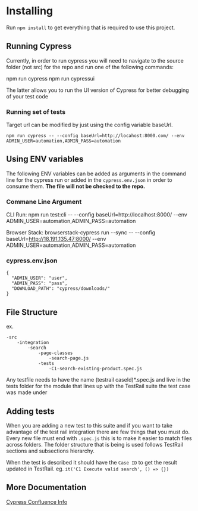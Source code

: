 # Installing
Run `npm install` to get everything that is required to use this project.

## Running Cypress
Currently, in order to run cypress you will need to navigate to the source folder (not src) for the repo and run one of the following commands:

npm run cypress
npm run cypressui

The latter allows you to run the UI version of Cypress for better debugging of your test code

### Running set of tests
Target url can be modified by just using the config variable baseUrl.

`npm run cypress -- --config baseUrl=http://locahost:8000.com/ --env ADMIN_USER=automation,ADMIN_PASS=automation`

## Using ENV variables

The following ENV variables can be added as arguments in the command line for the cypress run or added in the `cypress.env.json` in order to consume them. **The file will not be checked to the repo.**

### Commane Line Argument
CLI Run: npm run test:cli -- --config baseUrl=http://localhost:8000/ --env ADMIN_USER=automation,ADMIN_PASS=automation

Browser Stack: browserstack-cypress run --sync -- --config baseUrl=http://18.191.135.47:8000/ --env ADMIN_USER=automation,ADMIN_PASS=automation

### cypress.env.json
```
{
  "ADMIN_USER": "user",
  "ADMIN_PASS": "pass",
  "DOWNLOAD_PATH": "cypress/downloads/"
}
```

## File Structure
ex.
```
-src
	-integration
    	-search
        	-page-classes
            	-search-page.js
            -tests
                -C1-search-existing-product.spec.js
```

Any testfile needs to have the name (testrail caseId)\*.spec.js and live in the tests folder for the module that lines up with the TestRail suite the test case was made under 

## Adding tests
When you are adding a new test to this suite and if you want to take advantage of the test rail integration there are few things that you must do.
Every new file must end with `.spec.js` this is to make it easier to match files across folders. The folder structure that is being is used follows TestRail sections and subsections hierarchy.

When the test is described it should have the `Case ID` to get the result updated in TestRail.
eg. `it('C1 Execute valid search', () => {})`

## More Documentation
[Cypress Confluence Info](#)

